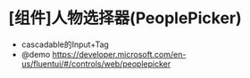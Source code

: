 # [组件]人物选择器(PeoplePicker)

- cascadable的Input+Tag
- @demo https://developer.microsoft.com/en-us/fluentui/#/controls/web/peoplepicker